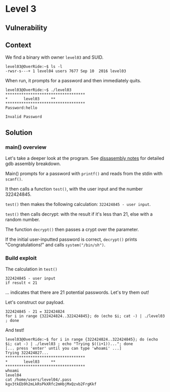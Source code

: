 # Level 3

## Vulnerability



## Context

We find a binary with owner ```level03``` and SUID.
```
level03@OverRide:~$ ls -l
-rwsr-s---+ 1 level04 users 7677 Sep 10  2016 level03
```

When run, it prompts for a password and then immediately quits. 
```
level03@OverRide:~$ ./level03
***********************************
*		level03		**
***********************************
Password:hello

Invalid Password
```

## Solution

### main() overview

Let's take a deeper look at the program. See [dissasembly notes](https://github.com/anyashuka/Override/blob/main/level03/Ressources/disassembly_notes.md) for detailed gdb assembly breakdown.

Main() prompts for a password with ```printf()``` and reads from the stdin with ```scanf()```.

It then calls a function ```test()```, with the user input and the number 322424845. 

```test()``` then makes the following calculation: ```322424845 - user input```. 

```test()``` then calls decrypt: with the result if it's less than 21, else with a random number. 

The function ```decrypt()``` then passes a crypt over the parameter. 

If the initial user-inputted password is correct, ```decrypt()``` prints "Congratulations!" and calls ```system("/bin/sh")```.

### Build exploit

The calculation in ```test()```
```
322424845 - user input
if result < 21
``` 
... indicates that there are 21 potential passwords. Let's try them out!

Let's construct our payload.
```
322424845 - 21 = 322424824
for i in range {322424824..322424845}; do (echo $i; cat -) | ./level03 ; done
```
And test!
```
level03@OverRide:~$ for i in range {322424824..322424845}; do (echo $i; cat -) | ./level03 ; echo "Trying $((i+1))..."; done
[... press 'enter' until you can type 'whoami' ...]
Trying 322424827...
***********************************
*		level03		**
***********************************
whoami
level04
cat /home/users/level04/.pass
kgv3tkEb9h2mLkRsPkXRfc2mHbjMxQzvb2FrgKkf
```

